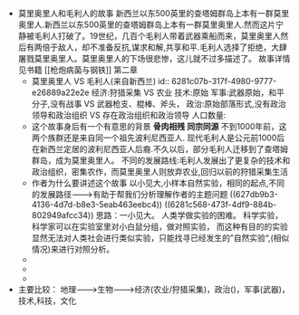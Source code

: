 - 莫里奥里人和毛利人的故事
  新西兰以东500英里的查塔姆群岛上本有一群莫里奥里人.新西兰以东500英里的查塔姆群岛上本有一群莫里奥里人.然而这片宁静被毛利人打破了。19世纪，几百个毛利人带着武器乘船而来，莫里奥里人然后有两倍于敌人，却不准备反抗,谋求和解,共享和平.毛利人选择了拒绝，大肆屠戮莫里奥里人。莫里奥里人的下场很悲惨，这儿就不过多描述了。
  故事详情见书籍 [[枪炮病菌与钢铁]] 第二章
	- 莫里奥里人 VS 毛利人(来自新西兰)
	  id:: 6281c07b-317f-4980-9777-e26889a22e2e
	  经济:狩猎采集 VS 农业
	  技术:原始
	  军事:武器原始，和平分子,没有战事 VS 武器枪支、棍棒、斧头，
	  政治:原始部落形式,没有政治领导和政治组织 VS 存在政治组织和政治领导
	  人口数量:
	- 这个故事身后有一个有意思的背景
	  **骨肉相残** **同宗同源**
	  不到1000年前，这两个族群还是来自同一个祖先波利尼西亚人.
	  现代毛利人是公元前1000后在新西兰定居的波利尼西亚人后裔.不久以后，部分毛利人迁移到了查塔姆群岛，成为莫里奥里人。
	  不同的发展路线:毛利人发展出了更复杂的技术和政治组织，密集农作，而莫里奥里人则放弃农业,回归以前的狩猎采集生活
	- 作者为什么要讲述这个故事
	  以小见大,小样本自然实验，相同的起点,不同的发展路径--->有助于帮我们分析理解作者的主题问题 ((627db9b3-4136-4d7d-b8e3-5eab463eebc4)) ((6281c568-473f-4df9-884b-802949afcc34))
	  思路：一小见大。
	  人类学做实验的困难。
	  科学实验，科学家可以在实验室里对小白鼠分组，做对照实验，
	  而这种有目的的实验显然无法对人类社会进行类似实验，只能找寻已经发生的”自然实验“,(相似情况)来进行对照分析。
	-
	-
	-
- 主要比较：
  地理--->生物--->经济(农业/狩猎采集)，政治()，军事(武器)，技术,科技，文化
